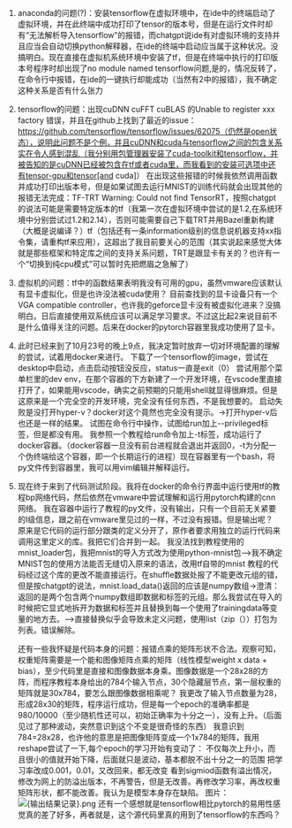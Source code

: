 1.  anaconda的问题(?)：安装tensorflow在虚拟环境中，在ide中的终端启动了虚拟环境，并在此终端中成功打印了tensor的版本号，但是在运行文件时却有“无法解析导入tensorflow”的报错，而chatgpt说ide有对虚拟环境的支持并且应当会自动切换python解释器，在ide的终端中启动应当属于这种状况。没搞明白。现在直接在虚拟机系统环境中安装了tf，但是在终端中执行的打印版本号程序时却出现了no module named tensorflow问题,是的，情况反转了，在命令行中报错，在ide的一键执行却能成功（当然有2中的报错），我不确定这种关系是否有什么张力
2.  tensorflow的问题：出现cuDNN cuFFT cuBLAS 的Unable to register xxx factory 错误，并且在github上找到了最近的issue：https://github.com/tensorflow/tensorflow/issues/62075（仍然是open状态），说明此问题不是个例，并且cuDNN和cuda与tensorflow之间的包含关系实在令人感到混乱（我分别用包管理器安装了cuda-toolkit和tensorflow，并被告知的是cuDNN已经被包含在tf或者cuda里，而我看到的安装可选项中还有tensor-gpu和tensor[and cuda]）
    在出现这些报错的时候我依然调用函数并成功打印出版本号，但是如果试图去运行MNIST的训练代码就会出现其他的报错无法完成：TF-TRT Warning: Could not find TensorRT，按照chatgpt的说法可能是需要特定版本的tf（我第一次在虚拟环境中尝试的是1.2,在系统环境中分别尝试过1.2和2.14），否则可能需要自己下载TRT并用Bazel重新构建（大概是说编译？）tf（包括还有一条information级别的信息说机器支持xx指令集，请重构tf来应用），这超出了我目前要关心的范围（其实说起来感觉大体就是那些框架和特定库之间的支持关系问题，TRT是跟显卡有关的？也许有一个“切换到纯cpu模式”可以暂时先把燃眉之急解了）
3.  虚拟机的问题：tf中的函数结果表明我没有可用的gpu，虽然vmware应该默认有显卡虚拟化，但是也许没法被cuda使用？
    目前查找到的显卡设备只有一个VGA compatible controller，也许我的geforce显卡没有被虚拟化进来？没搞明白。日后直接使用双系统应该可以满足学习要求。不过这比起2来说目前不是什么值得关注的问题。后来在docker的pytorch容器里我成功使用了显卡。


4.  此时已经来到了10月23号的晚上9点，我决定暂时放弃一切对环境配置的理解的尝试，试着用docker来进行。
    下载了一个tensorflow的image，尝试在desktop中启动，点击启动按钮没反应，status一直是exit（0）
    尝试用那个菜单栏里的dev env，在那个容器的下方新建了一个开发环境，在vscode里直接打开了，如果能用vscode，确实之前预期的只能用shell就显得很麻烦。但是这原来是一个完全空的开发环境，完全没有任何东西，不是我想要的。
    启动失败是没打开hyper-v？docker对这个竟然也完全没有提示。->打开hyper-v后也还是一样的结果。
    试图在命令行中操作，试图给run加上--privileged标签，但是都没有用。
    我参照一个教程给run命令加上-t标签，成功运行了docker容器。（docker容器一旦没有前台进程就会退出并返回0，-t为分配一个伪终端给这个容器，即一个长期运行的进程）现在容器里有一个bash，将py文件传到容器里，我可以用vim编辑并解释运行。


5.  现在终于来到了代码测试阶段。我将在docker的命令行界面中运行使用tf的教程bp网络代码，然后依然在vmware中尝试理解和运行用pytorch构建的cnn网络。
    我在容器中运行了教程的py文件，没有输出，只有一个目前无关紧要的I级信息，跟之前在vmware里见过的一样，不过没有报错。但是输出呢？
    原来是它代码的运行部分跟类的定义分开了，原作者要求用独立的运行代码来调用这里定义的库。我把它们合并到一起。
    我没法找到教程使用的mnist_loader包，我把mnist的导入方式改为使用python-mnist包——>我不确定MNIST包的使用方法能否无缝切入原来的语法，改用tf自带的mnist
    教程的代码经过这个库的更改不能直接运行。在shuffle数据处报了不能更改元组的错，但是按chatgpt的说法，mnist.load_data()返回的应该是numpy数组->澄清：返回的是两个包含两个numpy数组即数据和标签的元组。那么我尝试在导入的时候把它显式地拆开为数据和标签并且替换到每一个使用了trainingdata等变量的地方去。——>直接替换似乎会导致未定义问题，使用list（zip（））打包为列表。错误解除。

    还有一些我怀疑是代码本身的问题：报错点乘的矩阵形状不合法。观察可知，权重矩阵需要是一个能和图像矩阵点乘的矩阵（线性模型weight x data + bias），至少代码里是直接和图像数据本身乘。图像数据是一个28x28的方阵，而程序教程本身给出的784个输入节点，30个隐藏层节点，第一层权重的矩阵就是30x784，要怎么跟图像数据相乘呢？
    我更改了输入节点数量为28，形成28x30的矩阵，程序运行成功，但是每一个epoch的准确率都是980/10000（至少随机性还可以，初始正确率为十分之一），没有上升。（后面见过了那种波动，突然意识到这个不变是很奇怪的东西）
    我意识到784=28x28，也许他的意思是把图像矩阵变成一个1x784的矩阵，我用reshape尝试了一下,每个epoch的学习开始有变动了：
    不仅每次上升小，而且很小的值就开始下降，后面就只是波动，基本都脱不出十分之一的范围
    把学习率改成0.001，0.01，又改回来，都无改变
    看到sigmiod函数有溢出情况，修改为网上的防溢出版本，不再警告，但是无改善。再修改学习率，再改权重矩阵形状，都不能改善。我认为是模型本身存在缺陷。
    图片：![{输出结果记录}.png](https://s2.loli.net/2023/10/24/duJA6qHCcI1U4mM.png)
    还有一个感想就是tensorflow相比pytorch的易用性感觉真的差了好多，再者就是，这个源代码里真的用到了tensorflow的东西吗？


